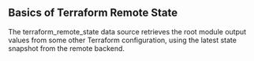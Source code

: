 ## Basics of Terraform Remote State
The terraform_remote_state data source retrieves the root module output values from some other Terraform configuration, using the latest state snapshot from the remote backend.
